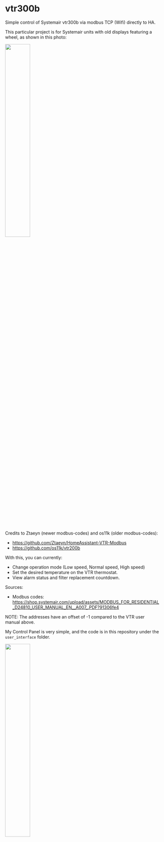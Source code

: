 # vtr300b 
Simple control of Systemair vtr300b via modbus TCP (Wifi) directly to HA.

This particular project is for Systemair units with old displays featuring a wheel, as shown in this photo:

<img src="https://i.imgur.com/BJba6Vp.png" width=40% height=40%>

Credits to Ztaeyn (newer modbus-codes) and os11k (older modbus-codes):
* https://github.com/Ztaeyn/HomeAssistant-VTR-Modbus
* https://github.com/os11k/vtr200b

With this, you can currently:
- Change operation mode (Low speed, Normal speed, High speed)
- Set the desired temperature on the VTR thermostat.
- View alarm status and filter replacement countdown.

Sources:
* Modbus codes: https://shop.systemair.com/upload/assets/MODBUS_FOR_RESIDENTIAL_D24810_USER_MANUAL_EN__A007_.PDF?91306fe4

NOTE: The addresses have an offset of -1 compared to the VTR user manual above.

My Control Panel is very simple, and the code is in this repository under the `user_interface` folder.

<img src="https://i.imgur.com/kywBMzn.png" width=40% height=40%>
